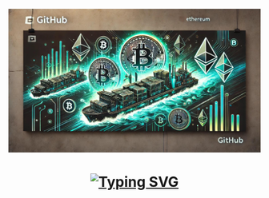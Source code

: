 <p align="center">
 <img src="https://github.com/BargeCrypto/Barge/blob/main/images/banner.jpg" alt="Banner">
</p>

<h1 align="center">
<a href="https://git.io/typing-svg"><img src="https://readme-typing-svg.demolab.com?font=Fira+Code&weight=600&size=28&duration=4000&pause=1000&color=FF07D8&center=true&vCenter=true&random=false&width=535&lines=Welcome+to+CryptoBarge+Community!" alt="Typing SVG" /></a>
